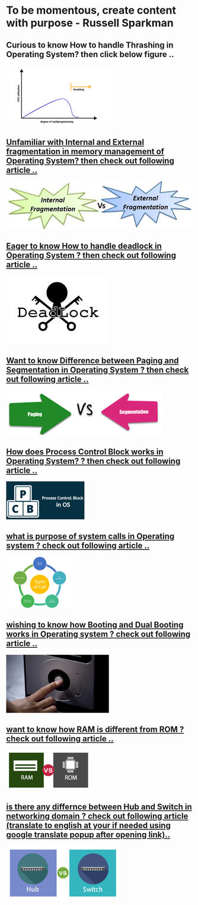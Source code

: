 # To be momentous, create content with purpose - Russell Sparkman

## Curious to know How to handle Thrashing in Operating System? then click below figure ..
<a target="_blank" href="https://steemit.com/thrashinginos/@kritijha/techniques-to-handle-thrashing-in-an-operating-system"><img src="https://github.com/akashpawar6474/images/blob/main/thrashing%20in%20operating%20system.png" alt="How to handle thrashing in Operating System??"> 
  
## Unfamiliar with Internal and External fragmentation in memory management of Operating System? then check out following article ..
<a target="_blank" href="https://morioh.com/p/bdd0756ca148"><img src="https://github.com/akashpawar6474/images/blob/main/Internal-Vs-External-Fragmentation.jpg" alt="Difference between Internal and External fragmentation"> 
 
## Eager to know How to handle deadlock in Operating System ? then check out following article ..
<a target="_blank" href="https://www.codementor.io/@vishalmishra946/deadlock-handling-techniques-1qoo8fs4zl?published=1"><img src="https://github.com/akashpawar6474/images/blob/main/Deadlock.jpg" alt="Deadlock handling techniques"> 
  
## Want to know Difference between Paging and Segmentation in Operating System ? then check out following article ..
<a target="_blank" href="https://hashnode.com/post/paging-vs-segmentation-in-operating-system-ckzrd33u90xnyr4s14hzq7v40"><img src="https://github.com/akashpawar6474/images/blob/main/Paging%20vs%20Segmentation.png" alt="Deadlock handling techniques"> 
  
## How does Process Control Block works in Operating System? ? then check out following article ..
<a target="_blank" href="https://devdojo.com/resh/how-does-pcb-work"><img src="https://github.com/akashpawar6474/images/blob/main/PCB.png" alt="Deadlock handling techniques"> 
  
## what is purpose of system calls in Operating system ? check out following article ..
<a target="_blank" href="https://www.kaggle.com/getting-started/310266"><img src="https://github.com/akashpawar6474/images/blob/main/system%20calls%20in%20os.png" alt="Different Types of System Calls in OS">
  
## wishing to know how Booting and Dual Booting works in Operating system ? check out following article ..
<a target="_blank" href="https://reshtechsavvy.substack.com/p/booting-and-dual-booting-of-operating?s=w"><img src="https://github.com/akashpawar6474/images/blob/main/booting%20in%20os.jpg" alt="Booting and Dual Booting of Operating System">
  
## want to know how RAM is different from ROM ? check out following article ..
<a target="_blank" href="https://www.inflearn.com/blogs/1832"><img src="https://github.com/akashpawar6474/images/blob/main/ram%20vs%20rom.png" alt="RAM vs ROM">
  
## is there any differnce between Hub and Switch in networking domain ? check out following article (translate to english at your if needed using google translate popup after opening link)..
<a target="_blank" href="https://teletype.in/@perrygreen/hbnI-3eL9ce"><img src="https://github.com/akashpawar6474/images/blob/main/hub%20and%20switch.jpg" alt="Hub vs Switch">
